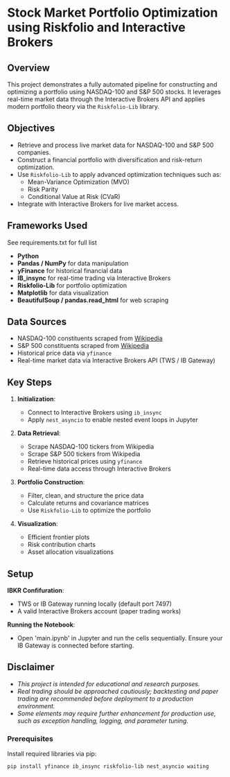 # Stock Market Portfolio Optimization using Riskfolio and Interactive Brokers

## Overview

This project demonstrates a fully automated pipeline for constructing and optimizing a portfolio using NASDAQ-100 and S&P 500 stocks. It leverages real-time market data through the Interactive Brokers API and applies modern portfolio theory via the `Riskfolio-Lib` library.

## Objectives

- Retrieve and process live market data for NASDAQ-100 and S&P 500 companies.
- Construct a financial portfolio with diversification and risk-return optimization.
- Use `Riskfolio-Lib` to apply advanced optimization techniques such as:
  - Mean-Variance Optimization (MVO)
  - Risk Parity
  - Conditional Value at Risk (CVaR)
- Integrate with Interactive Brokers for live market access.

## Frameworks Used
See requirements.txt for full list

- **Python**
- **Pandas / NumPy** for data manipulation
- **yFinance** for historical financial data
- **IB_insync** for real-time trading via Interactive Brokers
- **Riskfolio-Lib** for portfolio optimization
- **Matplotlib** for data visualization
- **BeautifulSoup / pandas.read_html** for web scraping

## Data Sources

- NASDAQ-100 constituents scraped from [Wikipedia](https://en.wikipedia.org/wiki/NASDAQ-100)
- S&P 500 constituents scraped from [Wikipedia](https://en.wikipedia.org/wiki/List_of_S%26P_500_companies)
- Historical price data via `yfinance`
- Real-time market data via Interactive Brokers API (TWS / IB Gateway)

## Key Steps

1. **Initialization**:
   - Connect to Interactive Brokers using `ib_insync`
   - Apply `nest_asyncio` to enable nested event loops in Jupyter

2. **Data Retrieval**:
   - Scrape NASDAQ-100 tickers from Wikipedia
   - Scrape S&P 500 tickers from Wikipedia
   - Retrieve historical prices using `yfinance`
   - Real-time data access through Interactive Brokers

3. **Portfolio Construction**:
   - Filter, clean, and structure the price data
   - Calculate returns and covariance matrices
   - Use `Riskfolio-Lib` to optimize the portfolio

4. **Visualization**:
   - Efficient frontier plots
   - Risk contribution charts
   - Asset allocation visualizations

## Setup

**IBKR Confifuration**:
- TWS or IB Gateway running locally (default port 7497)
- A valid Interactive Brokers account (paper trading works)

**Running the Notebook**:
- Open 'main.ipynb' in Jupyter and run the cells sequentially. Ensure your IB Gateway is connected before starting.

## Disclaimer
- *This project is intended for educational and research purposes.*
- *Real trading should be approached cautiously; backtesting and paper trading are recommended before deployment to a production environment.*
- *Some elements may require further enhancement for production use, such as exception handling, logging, and parameter tuning.*

### Prerequisites

Install required libraries via pip:

```bash
pip install yfinance ib_insync riskfolio-lib nest_asyncio waiting



